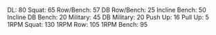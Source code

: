DL: 80
 Squat: 65
 Row/Bench: 57
 DB Row/Bench: 25
 Incline Bench: 50
 Incline DB Bench: 20
 Military: 45
 DB Military: 20
 Push Up: 16
 Pull Up: 5
 1RPM Squat: 130
 1RPM Row: 105
 1RPM Bench: 95
